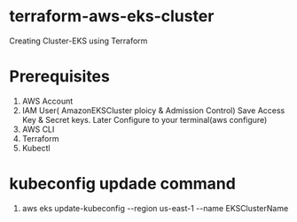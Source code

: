 # terraform-aws-eks-cluster

Creating Cluster-EKS using Terraform

# Prerequisites
1. AWS Account
2. IAM User( AmazonEKSCluster ploicy & Admission Control) Save Access Key & Secret keys. Later  Configure to your terminal(aws configure)
3. AWS CLI
4. Terraform
5. Kubectl

# kubeconfig updade command
1. aws eks update-kubeconfig --region us-east-1 --name EKSClusterName



